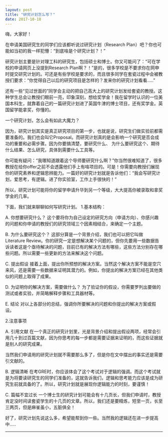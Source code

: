 ```yaml
---
layout: post
title: "研究计划怎么写？"
date: 2017-10-18
---
```


嗨，大家好！

在申请美国研究生的同学们应该都听说过研究计划（Research Plan）吧？你也可能如当初的我一样犯懵：“到底啥是个研究计划？！”

研究计划主要是针对理工科的研究生，包括硕士和博士。你又可能问了：“可在学校的申请网页上没提到Research Plan啊？！”是的，很多学校是不要求你在网申时提交研究计划的。可还是有些学校是要求的，而且很多同学在套瓷过程中会被教授们要求：“你觉得自己以后的研究项目是怎样的？发来你的研究计划看看…..”

还有一些“见过世面的”同学会主动的把自己高大上的研究计划发给套瓷的教授。这种学生总会让教授们眼前一亮，印象深刻，想给奖学金！我在留学时认识的一位美国本科生，就靠着自己的一篇研究计划进了英国牛津的博士项目，还有奖学金。英国留学能拿奖，你懂的。

一个研究计划，怎么会有如此大魔力？

因为，研究计划其实是真正研究项目的第一步，也就是说，研究生们做实验前都需要准备的。我们也会叫它Proposal。而研究计划真的是会影响一个研究是否会成功的重要和必需步骤。因为你要搞清楚，要研究什么、 为什么要研究这个、期待什么结果、怎么研究，具体到需要什么工具等。

你可能有疑问：“我哪知道跟着这个导师要研究什么啊？”你当然很难知道了，很多教授在给你offer之前不会透露他们手上有啥项目的。可是！你需要向教授们展现你的研究素养和逻辑思辨能力。一篇好的研究计划就是告诉他们：“我会写研究计划，爱思考，有逻辑。进了你实验室，工作上手很快的！”

所以，研究计划可能将你的留学申请升华到另一个等级，大大提高你被录取和拿奖学金的几率。

下面，我们就来聊聊如何写研究计划。
1.基本结构：

A. 你想要研究什么？
这个要将你为自己设定的研究方向（申请方向）、你感兴趣的问题和你申请的教授们的研究领域三个因素相结合，来确定一个主题。

B. 为什么要研究这个？
这部分算是一个背景介绍，我们也可以把它叫做Literature Review。你的研究一定是想解决某个问题的，但你先要用一些数据告诉读者这是个亟待解决的问题，目前已有的解决方法有哪些，这些方法分别存在哪些问题。所以需要一些更新的方法来解决这个问题。

C. 提出假设
接着上面，提出你所预想的解决方案。当然这个解决方案不能是空穴来风，还是需要一些数据来证明其潜力的。例如，你提出的解决方案已经在其他类似的问题上取得了成果。

D. 为证明你的解决方案，需要做什么？
为了验证你的假设，你需要罗列出要做的测试或者实验，并简略解释步骤和工具器材等。

E. 结论
对以上各部分的总结，强调你所要解决的问题和你提出的解决方案或假设。

2.注意事项

A. 引用文献
在一个真正的研究计划里，光是背景介绍和提出假设两项，经常会引用几十到过百篇文献，因为你思考的每一步都是需要证据来证明的，而这些证据就是别人的研究成果。

当然我们申请用的研究计划就不需要那么多了，但是你在文中摆出的事实还是需要引文献的。

B. 逻辑清晰
在考GRE时，你应该体会了这个考试对于逻辑的强调。而这个考试就是为将要读研究生的同学们准备的，这就告诉我们，逻辑和思考能力应该是成为研究生前就具备的了。所以，研究计划就是展现你逻辑能力的时刻，要谨慎！

C. 篇幅不宜过长
一个博士生的研究计划可能会有十几页长，但我们申请时，教授肯定没时间读套瓷学生的十几页的文章。所以，我们还是要精炼，短至一页，长至三两页，但是麻雀虽小，五脏俱全！

好了，研究计划先说这么多，希望能帮到你一些。当然我的逻辑还在进一步提高中…..

---
